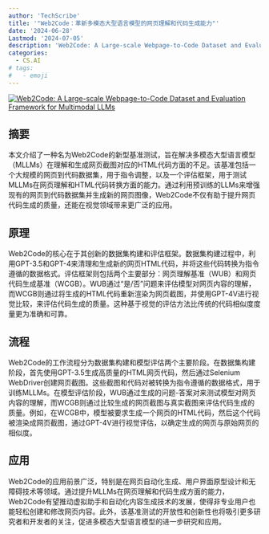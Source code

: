 ```yaml
---
author: 'TechScribe'
title: '"Web2Code：革新多模态大型语言模型的网页理解和代码生成能力"'
date: '2024-06-28'
Lastmod: '2024-07-05'
description: 'Web2Code: A Large-scale Webpage-to-Code Dataset and Evaluation Framework for Multimodal LLMs'
categories:
  - CS.AI
# tags:
#   - emoji
---
```


[![Web2Code: A Large-scale Webpage-to-Code Dataset and Evaluation Framework for Multimodal LLMs](https://arxiv-research-1301205113.cos.ap-guangzhou.myqcloud.com/images/2406.20098v1.pdf_0.jpg)](https://arxiv.org/abs/2406.20098v1)

## 摘要

本文介绍了一种名为Web2Code的新型基准测试，旨在解决多模态大型语言模型（MLLMs）在理解和生成网页截图对应的HTML代码方面的不足。该基准包括一个大规模的网页到代码数据集，用于指令调整，以及一个评估框架，用于测试MLLMs在网页理解和HTML代码转换方面的能力。通过利用预训练的LLMs来增强现有的网页到代码数据集并生成新的网页图像，Web2Code不仅有助于提升网页代码生成的质量，还能在视觉领域带来更广泛的应用。<!--more-->

## 原理

Web2Code的核心在于其创新的数据集构建和评估框架。数据集构建过程中，利用GPT-3.5和GPT-4来清理和生成新的网页HTML代码，并将这些代码转换为指令遵循的数据格式。评估框架则包括两个主要部分：网页理解基准（WUB）和网页代码生成基准（WCGB）。WUB通过“是/否”问题来评估模型对网页内容的理解，而WCGB则通过将生成的HTML代码重新渲染为网页截图，并使用GPT-4V进行视觉比较，来评估代码生成的质量。这种基于视觉的评估方法比传统的代码相似度度量更为准确和可靠。

## 流程

Web2Code的工作流程分为数据集构建和模型评估两个主要阶段。在数据集构建阶段，首先使用GPT-3.5生成高质量的HTML网页代码，然后通过Selenium WebDriver创建网页截图。这些截图和代码对被转换为指令遵循的数据格式，用于训练MLLMs。在模型评估阶段，WUB通过生成的问题-答案对来测试模型对网页内容的理解，而WCGB则通过比较生成的网页截图与真实截图来评估代码生成的质量。例如，在WCGB中，模型被要求生成一个网页的HTML代码，然后这个代码被渲染成网页截图，通过GPT-4V进行视觉评估，以确定生成的网页与原始网页的相似度。

## 应用

Web2Code的应用前景广泛，特别是在网页自动化生成、用户界面原型设计和无障碍技术等领域。通过提升MLLMs在网页理解和代码生成方面的能力，Web2Code有望推动虚拟助手和自动化内容生成技术的发展，使得非专业用户也能轻松创建和修改网页内容。此外，该基准测试的开放性和创新性也将吸引更多研究者和开发者的关注，促进多模态大型语言模型的进一步研究和应用。